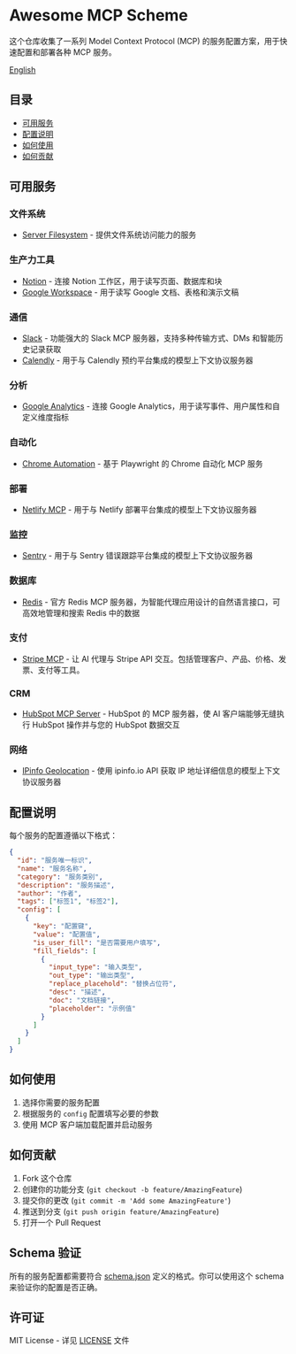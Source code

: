 # Awesome MCP Scheme

这个仓库收集了一系列 Model Context Protocol (MCP) 的服务配置方案，用于快速配置和部署各种 MCP 服务。

[English](./README.md)

## 目录

- [可用服务](#可用服务)
- [配置说明](#配置说明)
- [如何使用](#如何使用)
- [如何贡献](#如何贡献)

## 可用服务

### 文件系统

- [Server Filesystem](https://github.com/modelcontextprotocol/server-filesystem) - 提供文件系统访问能力的服务

### 生产力工具

- [Notion](https://github.com/makenotion/notion-mcp-server) - 连接 Notion 工作区，用于读写页面、数据库和块
- [Google Workspace](https://github.com/taylorwilsdon/google_workspace_mcp) - 用于读写 Google 文档、表格和演示文稿

### 通信

- [Slack](https://github.com/korotovsky/slack-mcp-server) - 功能强大的 Slack MCP 服务器，支持多种传输方式、DMs 和智能历史记录获取
- [Calendly](https://github.com/meAmitPatil/calendly-mcp-server) - 用于与 Calendly 预约平台集成的模型上下文协议服务器

### 分析

- [Google Analytics](https://github.com/surendranb/google-analytics-mcp) - 连接 Google Analytics，用于读写事件、用户属性和自定义维度指标

### 自动化

- [Chrome Automation](https://github.com/JackZhao98/chrome-automation-mcp) - 基于 Playwright 的 Chrome 自动化 MCP 服务

### 部署

- [Netlify MCP](https://github.com/netlify/netlify-mcp) - 用于与 Netlify 部署平台集成的模型上下文协议服务器

### 监控

- [Sentry](https://github.com/getsentry/sentry-mcp) - 用于与 Sentry 错误跟踪平台集成的模型上下文协议服务器

### 数据库

- [Redis](https://github.com/redis/mcp-redis) - 官方 Redis MCP 服务器，为智能代理应用设计的自然语言接口，可高效地管理和搜索 Redis 中的数据

### 支付

- [Stripe MCP](https://docs.stripe.com/mcp) - 让 AI 代理与 Stripe API 交互。包括管理客户、产品、价格、发票、支付等工具。

### CRM

- [HubSpot MCP Server](https://www.npmjs.com/package/@hubspot/mcp-server) - HubSpot 的 MCP 服务器，使 AI 客户端能够无缝执行 HubSpot 操作并与您的 HubSpot 数据交互

### 网络

- [IPinfo Geolocation](https://github.com/briandconnelly/mcp-server-ipinfo) - 使用 ipinfo.io API 获取 IP 地址详细信息的模型上下文协议服务器

## 配置说明

每个服务的配置遵循以下格式：

```json
{
  "id": "服务唯一标识",
  "name": "服务名称",
  "category": "服务类别",
  "description": "服务描述",
  "author": "作者",
  "tags": ["标签1", "标签2"],
  "config": [
    {
      "key": "配置键",
      "value": "配置值",
      "is_user_fill": "是否需要用户填写",
      "fill_fields": [
        {
          "input_type": "输入类型",
          "out_type": "输出类型",
          "replace_placehold": "替换占位符",
          "desc": "描述",
          "doc": "文档链接",
          "placeholder": "示例值"
        }
      ]
    }
  ]
}
```

## 如何使用

1. 选择你需要的服务配置
2. 根据服务的 `config` 配置填写必要的参数
3. 使用 MCP 客户端加载配置并启动服务

## 如何贡献

1. Fork 这个仓库
2. 创建你的功能分支 (`git checkout -b feature/AmazingFeature`)
3. 提交你的更改 (`git commit -m 'Add some AmazingFeature'`)
4. 推送到分支 (`git push origin feature/AmazingFeature`)
5. 打开一个 Pull Request

## Schema 验证

所有的服务配置都需要符合 [schema.json](./schema.json) 定义的格式。你可以使用这个 schema 来验证你的配置是否正确。

## 许可证

MIT License - 详见 [LICENSE](./LICENSE) 文件
